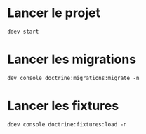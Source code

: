 # Lancer le projet 
```
ddev start
```

# Lancer les migrations
```
dev console doctrine:migrations:migrate -n
```

# Lancer les fixtures
```
ddev console doctrine:fixtures:load -n 
```